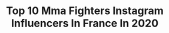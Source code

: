 ---
title: Top 10 Mma Fighters Instagram Influencers In France In 2020
description: >-
  Find top mma fighters Instagram influencers in France in 2020. Most popular hashtags: #mma #mmafighter #fight #fighter.
platform: Instagram
hits: 11
text_top: Discover the top-rated Instagram influencers on inBeat.
text_bottom: inBeat holds 11 Instagram influencers like this in France for you to collaborate.
profiles:
  - username: "edwige_ahonto"
    fullname: >-
      Edwige
    bio: >-
      ➿ @nike Trainer ➿ Coach @lecercleboxing Athletic model @sportmodelsparis || MMA Fighter in progress || 🇹🇬 🇧🇪
    location: "France"
    followers: 3389
    engagement: 1952
    commentsToLikes: 0.119223
    id: ck6udhog7l68f0j71fgmgb0n4
    verified: false
    hashtags: "#boxing, #athletics, #positiveattitude, #sportive"
  - username: "taylor_d.i_lapilus"
    fullname: >-
      Taylor Double Impact
    bio: >-
      🇫🇷 Pro MMA fighter 16-3 @ufc Vet 3-1 @gmc_mma 135/145lbs🏆 @tkommaofficial_ 135lbs 🏆 @rmc_sport Analyst @mma_factory_paris @luckylucianopizza Co Owner
    location: "France"
    followers: 19624
    engagement: 313
    commentsToLikes: 0.040646
    id: ck5pxgsgxro9e0i110u50y1kc
    verified: true
    hashtags: "#senegal, #ares, #training, #mma"
  - username: "jtrues"
    fullname: >-
      Josh Truesdell
    bio: >-
      MMA Fighter 💥👊 Team Renzo Gracie🟫🦁 International Model 🇮🇹 🇦🇺 🇯🇵 🇪🇸 🇬🇧 🇩🇪 Soul Artist Management 🇺🇸 SAG Actor 🎭 Innovative Artists 🗽
    location: "France"
    followers: 23167
    engagement: 304
    commentsToLikes: 0.025600
    id: ckap8tvqmpv6u0i78eaoek3kz
    verified: false
    hashtags: "#808, #surf, #rickday, #island"
  - username: "drmbrothers"
    fullname: >-
      David Roberts
    bio: >-
      D. Rawberts #53 🏁 Pro Racecar Driver IMSA x Pirelli WC x SCCA / Pro MMA Fighter - HayastanMMA @neverlift53 Automotive Restoration @greatdanesco
    location: "France"
    followers: 16476
    engagement: 436
    commentsToLikes: 0.065432
    id: ck8sy17fajdks0j784pojfk17
    verified: false
    hashtags: "#hussleandmotivate, #tigerking, #davidexotic, #jasonvoorhees"
  - username: "mansourbarnaoui"
    fullname: >-
      Mansour Barnaoui
    bio: >-
      Afro-Samuraï MMA Fighter Pro 🇹🇳🇨🇵 Champion : @roadfc🇰🇷 @m1global🇷🇺 @bammauk🇬🇧 Founder of @shibu_officiel 👕 Tuto MMA 🎥⬇️
    location: "France"
    followers: 38475
    engagement: 234
    commentsToLikes: 0.025359
    id: ck5bzdry2qy2s0i1156rt1361
    verified: true
    hashtags: "#mmafighter, #fighter, #mmatraining, #afrosamurai"
  - username: "karimghajji"
    fullname: >-
      🇫🇷BOSS2FIN🇲🇦
    bio: >-
      MMA FIGHTER 2-1 | STAND UP | STUNTMAN 15 TIMES KICK BOXING WORLD CHAMPION @agenceconsulting 📥Partenariats: contact@agenceconsulting.com
    location: "France"
    followers: 21467
    engagement: 571
    commentsToLikes: 0.037730
    id: ck8svz1qqd89s0j78agu7jzam
    verified: true
    hashtags: "#mma, #boss2fin, #groundandpound, #fight"
  - username: "bouafia.sofian"
    fullname: >-
      Sofian Bouafia
    bio: >-
      Algerian/French 🇩🇿 Middleweight MMA fighter 🥊🤼‍♂️ 5-2-0 ⚖️ La difficulté construit les forts et détruit les faibles 📍🇫🇷
    location: "France"
    followers: 6505
    engagement: 652
    commentsToLikes: 0.020221
    id: ck5cad62ud7fn0i11j2r0fwtj
    verified: false
    hashtags: "#hemtopteam, #ebd8, #roadtothebelt"
  - username: "thewill.mma"
    fullname: >-
      William « JAGUAR 🐆 » Gomis
    bio: >-
      🥊#MMA #fighter 🏋️‍♂️coach sportif 👻 willyboxing ▶️ #youtubeur (+85K) 🎖#european #champ #sanda 📍 Paris
    location: "France"
    followers: 5685
    engagement: 1087
    commentsToLikes: 0.051398
    id: ck5hj7c52g51c0i11tb853eo3
    verified: false
    hashtags: "#preparationphysique, #muythai, #youtubeur, #bigfight"
  - username: "c.rivarola"
    fullname: >-
      Camila Rivarola
    bio: >-
      👊🏼MMA Fighter 👟 @underarmour 📸 @sportmodelsparis 🎥 @agence_nouvelle_ere 📍🇫🇷
    location: "France"
    followers: 9725
    engagement: 724
    commentsToLikes: 0.033655
    id: ckf5s3zn9eoj90j23hok47ygc
    verified: false
    hashtags: "#athlete, #fighter, #mma, #girlpower"
  - username: "mehdi_baghdad"
    fullname: >-
      Mehdi Baghdad The Sultan
    bio: >-
      @arena_fight_championship #FIGHTER 🥇#NTA #Model #RFA #Champion #UFC vet WKBC & #K1 Champion #Sportmanagement partner of @nadir_bosch
    location: "France"
    followers: 62102
    engagement: 200
    commentsToLikes: 0.031140
    id: ckaotqrnkx2tu0i78rs1mgg6h
    verified: true
    hashtags: "#khabib, #algerienne, #dza, #alge"
---
